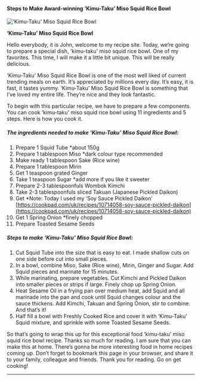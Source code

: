             

#### Steps to Make Award-winning ‘Kimu-Taku’ Miso Squid Rice Bowl

![‘Kimu-Taku’ Miso Squid Rice Bowl](https://img-global.cpcdn.com/recipes/93cd2a615119bf64/751x532cq70/kimu-taku-miso-squid-rice-bowl-recipe-main-photo.jpg)

**‘Kimu-Taku’ Miso Squid Rice Bowl**

Hello everybody, it is John, welcome to my recipe site. Today, we’re going to prepare a special dish, ‘kimu-taku’ miso squid rice bowl. One of my favorites. This time, I will make it a little bit unique. This will be really delicious.

‘Kimu-Taku’ Miso Squid Rice Bowl is one of the most well liked of current trending meals on earth. It’s appreciated by millions every day. It’s easy, it is fast, it tastes yummy. ‘Kimu-Taku’ Miso Squid Rice Bowl is something that I’ve loved my entire life. They’re nice and they look fantastic.

To begin with this particular recipe, we have to prepare a few components. You can cook ‘kimu-taku’ miso squid rice bowl using 11 ingredients and 5 steps. Here is how you cook it.

##### The ingredients needed to make ‘Kimu-Taku’ Miso Squid Rice Bowl:

1.  Prepare 1 Squid Tube \*about 150g
2.  Prepare 1 tablespoon Miso \*dark colour type recommended
3.  Make ready 1 tablespoon Sake (Rice wine)
4.  Prepare 1 tablespoon Mirin
5.  Get 1 teaspoon grated Ginger
6.  Take 1 teaspoon Sugar \*add more if you like it sweeter
7.  Prepare 2-3 tablespoonfuls Wombok Kimchi
8.  Take 2-3 tablespoonfuls sliced Takuan (Japanese Pickled Daikon)
9.  Get \*Note: Today I used my ‘Soy Sauce Pickled Daikon’ [https://cookpad.com/uk/recipes/10714058-soy-sauce-pickled-daikon](https://cookpad.com/uk/recipes/10714058-soy-sauce-pickled-daikon)
10.  Get 1 Spring Onion \*finely chopped
11.  Prepare Toasted Sesame Seeds

##### Steps to make ‘Kimu-Taku’ Miso Squid Rice Bowl:

1.  Cut Squid Tube into the size that is easy to eat. I made shallow cuts on one side before cut into small pieces.
2.  In a bowl, combine Miso, Sake (Rice wine), Mirin, Ginger and Sugar. Add Squid pieces and marinate for 15 minutes.
3.  While marinating, prepare vegetables. Cut Kimchi and Pickled Daikon into smaller pieces or strips if large. Finely chop up Spring Onion.
4.  Heat Sesame Oil in a frying pan over medium heat, add Squid and all marinade into the pan and cook until Squid changes colour and the sauce thickens. Add Kimchi, Takuan and Spring Onion, stir to combine. And that’s it!
5.  Half fill a bowl with Freshly Cooked Rice and cover it with ‘Kimu-Taku’ Squid mixture, and sprinkle with some Toasted Sesame Seeds.

So that’s going to wrap this up for this exceptional food ‘kimu-taku’ miso squid rice bowl recipe. Thanks so much for reading. I am sure that you can make this at home. There’s gonna be more interesting food in home recipes coming up. Don’t forget to bookmark this page in your browser, and share it to your family, colleague and friends. Thank you for reading. Go on get cooking!

* * *